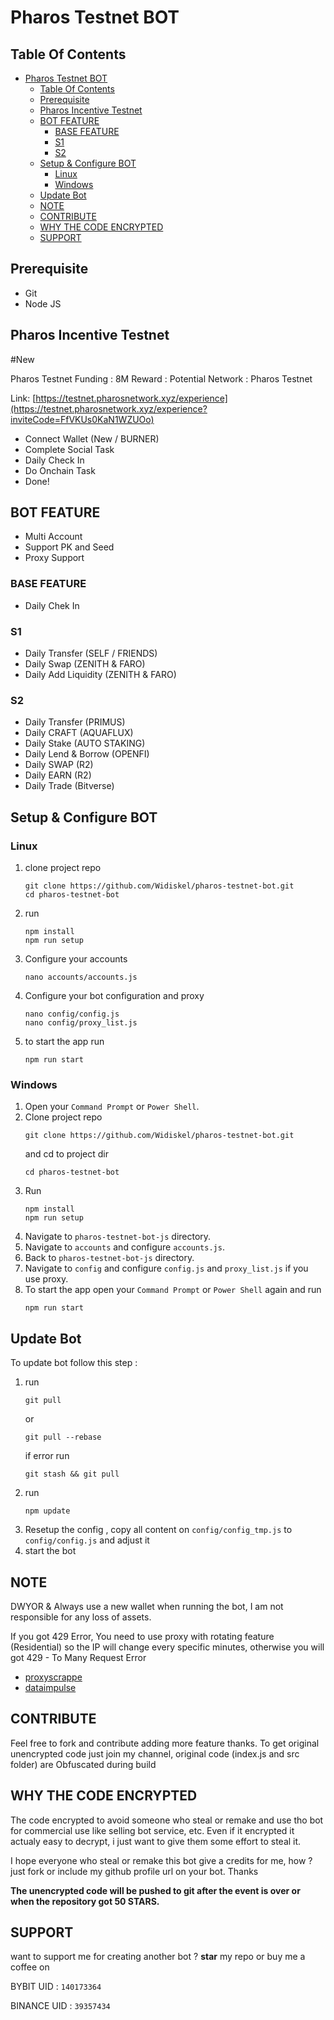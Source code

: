 # Pharos Testnet BOT

## Table Of Contents

- [Pharos Testnet BOT](#pharos-testnet-bot)
  - [Table Of Contents](#table-of-contents)
  - [Prerequisite](#prerequisite)
  - [Pharos Incentive Testnet](#pharos-incentive-testnet)
  - [BOT FEATURE](#bot-feature)
    - [BASE FEATURE](#base-feature)
    - [S1](#s1)
    - [S2](#s2)
  - [Setup \& Configure BOT](#setup--configure-bot)
    - [Linux](#linux)
    - [Windows](#windows)
  - [Update Bot](#update-bot)
  - [NOTE](#note)
  - [CONTRIBUTE](#contribute)
  - [WHY THE CODE ENCRYPTED](#why-the-code-encrypted)
  - [SUPPORT](#support)

## Prerequisite

- Git
- Node JS

## Pharos Incentive Testnet

#New

Pharos Testnet
Funding : 8M
Reward : Potential
Network : Pharos Testnet

Link:
[https://testnet.pharosnetwork.xyz/experience](https://testnet.pharosnetwork.xyz/experience?inviteCode=FfVKUs0KaN1WZUOo)

- Connect Wallet (New / BURNER)
- Complete Social Task
- Daily Check In
- Do Onchain Task
- Done!

## BOT FEATURE

- Multi Account
- Support PK and Seed
- Proxy Support
  
### BASE FEATURE
- Daily Chek In
  
### S1
- Daily Transfer (SELF / FRIENDS)
- Daily Swap (ZENITH & FARO)
- Daily Add Liquidity (ZENITH & FARO)
### S2
- Daily Transfer (PRIMUS)
- Daily CRAFT (AQUAFLUX)
- Daily Stake (AUTO STAKING)
- Daily Lend & Borrow (OPENFI)
- Daily SWAP (R2)
- Daily EARN (R2)
- Daily Trade (Bitverse)

## Setup & Configure BOT

### Linux

1. clone project repo
   ```
   git clone https://github.com/Widiskel/pharos-testnet-bot.git
   cd pharos-testnet-bot
   ```
2. run
   ```
   npm install
   npm run setup
   ```
3. Configure your accounts
   ```
   nano accounts/accounts.js
   ```
4. Configure your bot configuration and proxy
   ```
   nano config/config.js
   nano config/proxy_list.js
   ```
5. to start the app run
   ```
   npm run start
   ```

### Windows

1. Open your `Command Prompt` or `Power Shell`.
2. Clone project repo
   ```
   git clone https://github.com/Widiskel/pharos-testnet-bot.git
   ```
   and cd to project dir
   ```
   cd pharos-testnet-bot
   ```
3. Run
   ```
   npm install
   npm run setup
   ```
4. Navigate to `pharos-testnet-bot-js` directory.
5. Navigate to `accounts` and configure `accounts.js`.
6. Back to `pharos-testnet-bot-js` directory.
7. Navigate to `config` and configure `config.js` and `proxy_list.js` if you use proxy.
8. To start the app open your `Command Prompt` or `Power Shell` again and run
   ```
   npm run start
   ```

## Update Bot

To update bot follow this step :

1. run
   ```
   git pull
   ```
   or
   ```
   git pull --rebase
   ```
   if error run
   ```
   git stash && git pull
   ```
2. run
   ```
   npm update
   ```
3. Resetup the config , copy all content on `config/config_tmp.js` to `config/config.js` and adjust it 
4. start the bot

## NOTE

DWYOR & Always use a new wallet when running the bot, I am not responsible for any loss of assets.

If you got 429 Error, You need to use proxy with rotating feature (Residential) so the IP will change every specific minutes, otherwise you will got 429 - To Many Request Error

- [proxyscrappe](https://proxyscrape.com/?ref=yzi1n2y)
- [dataimpulse](https://dataimpulse.com/?aff=66393)

## CONTRIBUTE

Feel free to fork and contribute adding more feature thanks. To get original unencrypted code just join my channel, original code (index.js and src folder) are Obfuscated during build

## WHY THE CODE ENCRYPTED

The code encrypted to avoid someone who steal or remake and use tho bot for commercial use like selling bot service, etc. Even if it encrypted it actualy easy to decrypt, i just want to give them some effort to steal it.

I hope everyone who steal or remake this bot give a credits for me, how ? just fork or include my github profile url on your bot. Thanks

**The unencrypted code will be pushed to git after the event is over or when the repository got 50 STARS.**


## SUPPORT

want to support me for creating another bot ?
**star** my repo or buy me a coffee on

BYBIT UID : `140173364`

BINANCE UID : `39357434`
